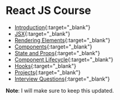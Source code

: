 # React JS Course

- [Introduction](https://praveenorugantitech.github.io/praveenorugantitech-reactjs/1_Introduction){:target="_blank"}
- [JSX](https://praveenorugantitech.github.io/praveenorugantitech-reactjs/2_JSX){:target="_blank"}
- [Rendering Elements](https://praveenorugantitech.github.io/praveenorugantitech-reactjs/3_Rendering%20Elements){:target="_blank"}
- [Components](https://praveenorugantitech.github.io/praveenorugantitech-reactjs/4_Components){:target="_blank"}
- [State and Props](https://praveenorugantitech.github.io/praveenorugantitech-reactjs/5_State_Props){:target="_blank"}
- [Component Lifecycle](https://praveenorugantitech.github.io/praveenorugantitech-reactjs/6_Component%20Lifecycle){:target="_blank"}
- [Hooks](https://praveenorugantitech.github.io/praveenorugantitech-reactjs/7_Hooks){:target="_blank"}
- [Projects](https://praveenorugantitech.github.io/praveenorugantitech-reactjs/0_Projects){:target="_blank"}
- [Interview Questions](https://praveenorugantitech.github.io/praveenorugantitech-reactjs/0_Interview%20Questions){:target="_blank"}


**Note**: I will make sure to keep this updated.




